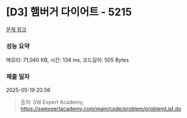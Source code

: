 # [D3] 햄버거 다이어트 - 5215 

[문제 링크](https://swexpertacademy.com/main/code/problem/problemDetail.do?contestProbId=AWT-lPB6dHUDFAVT) 

### 성능 요약

메모리: 71,040 KB, 시간: 134 ms, 코드길이: 505 Bytes

### 제출 일자

2025-05-19 20:56



> 출처: SW Expert Academy, https://swexpertacademy.com/main/code/problem/problemList.do